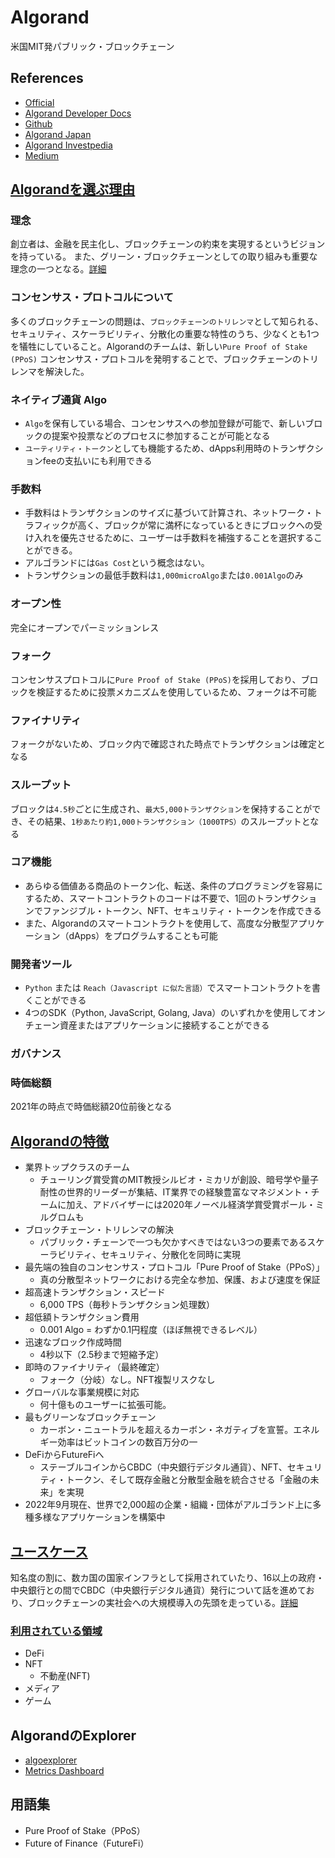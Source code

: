 # Algorand
米国MIT発パブリック・ブロックチェーン

## References
- [Official](https://www.algorand.com/)
- [Algorand Developer Docs](https://developer.algorand.org/docs/)
- [Github](https://github.com/algorand)
- [Algorand Japan](https://www.algorand-japan.com/)
- [Algorand Investpedia](https://www.investopedia.com/algorand-algo-definition-5217725)
- [Medium](https://medium.com/algorand)

## [Algorandを選ぶ理由](https://www.algorand-japan.com/whatisblockchain)
### 理念
創立者は、金融を民主化し、ブロックチェーンの約束を実現するというビジョンを持っている。
また、グリーン・ブロックチェーンとしての取り組みも重要な理念の一つとなる。[詳細](https://www.algorand-japan.com/sustainability)

### コンセンサス・プロトコルについて
多くのブロックチェーンの問題は、`ブロックチェーンのトリレンマ`として知られる、セキュリティ、スケーラビリティ、分散化の重要な特性のうち、少なくとも1つを犠牲にしていること。Algorandのチームは、新しい`Pure Proof of Stake (PPoS)` コンセンサス・プロトコルを発明することで、ブロックチェーンのトリレンマを解決した。

### ネイティブ通貨 Algo
- `Algo`を保有している場合、コンセンサスへの参加登録が可能で、新しいブロックの提案や投票などのプロセスに参加することが可能となる
- `ユーティリティ・トークン`としても機能するため、dApps利用時のトランザクションfeeの支払いにも利用できる

### 手数料
- 手数料はトランザクションのサイズに基づいて計算され、ネットワーク・トラフィックが高く、ブロックが常に満杯になっているときにブロックへの受け入れを優先させるために、ユーザーは手数料を補強することを選択することができる。
- アルゴランドには`Gas Cost`という概念はない。
- トランザクションの最低手数料は`1,000microAlgo`または`0.001Algo`のみ
​
### オープン性
完全にオープンでパーミッションレス

### フォーク
コンセンサスプロトコルに`Pure Proof of Stake (PPoS)`を採用しており、ブロックを検証するために投票メカニズムを使用しているため、フォークは不可能

### ファイナリティ
フォークがないため、ブロック内で確認された時点でトランザクションは確定となる

### スループット
ブロックは`4.5秒`ごとに生成され、`最大5,000トランザクション`を保持することができ、その結果、`1秒あたり約1,000トランザクション（1000TPS）`のスループットとなる

### コア機能
- あらゆる価値ある商品のトークン化、転送、条件のプログラミングを容易にするため、スマートコントラクトのコードは不要で、1回のトランザクションでファンジブル・トークン、NFT、セキュリティ・トークンを作成できる
- また、Algorandのスマートコントラクトを使用して、高度な分散型アプリケーション（dApps）をプログラムすることも可能

### 開発者ツール
- `Python` または `Reach（Javascript に似た言語）`でスマートコントラクトを書くことができる
- 4つのSDK（Python, JavaScript, Golang, Java）のいずれかを使用してオンチェーン資産またはアプリケーションに接続することができる

### ガバナンス

### 時価総額
2021年の時点で時価総額20位前後となる


## [Algorandの特徴](https://www.algorand-japan.com/algorand101)
- 業界トップクラスのチーム
  - チューリング賞受賞のMIT教授シルビオ・ミカリが創設、暗号学や量子耐性の世界的リーダーが集結、IT業界での経験豊富なマネジメント・チームに加え、アドバイザーには2020年ノーベル経済学賞受賞ポール・ミルグロムも
- ブロックチェーン・トリレンマの解決
  - パブリック・チェーンで一つも欠かすべきではない3つの要素であるスケーラビリティ、セキュリティ、分散化を同時に実現
- 最先端の独自のコンセンサス・プロトコル「Pure Proof of Stake（PPoS）」
  - 真の分散型ネットワークにおける完全な参加、保護、および速度を保証
- 超高速トランザクション・スピード
  - 6,000 TPS（毎秒トランザクション処理数）
- 超低額トランザクション費用
  - 0.001 Algo = わずか0.1円程度（ほぼ無視できるレベル）
- 迅速なブロック作成時間
  - 4秒以下（2.5秒まで短縮予定）
- 即時のファイナリティ（最終確定）
  - フォーク（分岐）なし。NFT複製リスクなし
- グローバルな事業規模に対応
  - 何十億ものユーザーに拡張可能。
- 最もグリーンなブロックチェーン
  - カーボン・ニュートラルを超えるカーボン・ネガティブを宣誓。エネルギー効率はビットコインの数百万分の一
- DeFiからFutureFiへ
  - ステーブルコインからCBDC（中央銀行デジタル通貨）、NFT、セキュリティ・トークン、そして既存金融と分散型金融を統合させる「金融の未来」を実現
- 2022年9月現在、世界で2,000超の企業・組織・団体がアルゴランド上に多種多様なアプリケーションを構築中

## [ユースケース](https://www.algorand-japan.com/usecase)
知名度の割に、数カ国の国家インフラとして採用されていたり、16以上の政府・中央銀行との間でCBDC（中央銀行デジタル通貨）発行について話を進めており、ブロックチェーンの実社会への大規模導入の先頭を走っている。[詳細](https://www.algorand-japan.com/algorand101)

### [利用されている領域](https://www.algorand-japan.com/dapps)
- DeFi
- NFT
  - 不動産(NFT)
- メディア
- ゲーム

## AlgorandのExplorer
- [algoexplorer](https://algoexplorer.io/)
- [Metrics Dashboard](https://metrics.algorand.org/)

## 用語集
- Pure Proof of Stake（PPoS）
- Future of Finance（FutureFi）